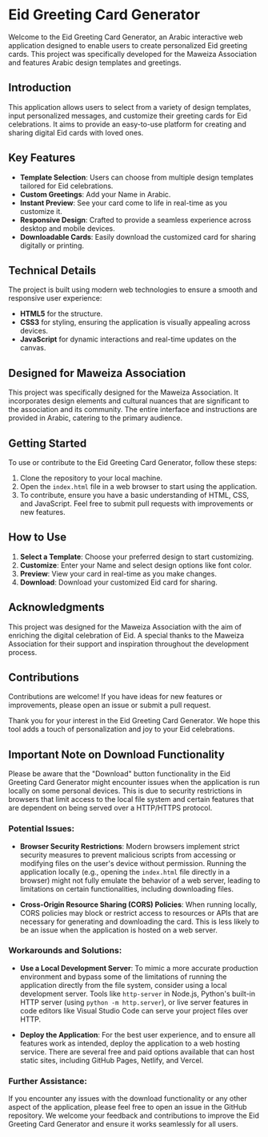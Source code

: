# Eid Greeting Card Generator

Welcome to the Eid Greeting Card Generator, an Arabic interactive web application designed to enable users to create personalized Eid greeting cards. This project was specifically developed for the Maweiza Association and features Arabic design templates and greetings.

## Introduction

This application allows users to select from a variety of design templates, input personalized messages, and customize their greeting cards for Eid celebrations. It aims to provide an easy-to-use platform for creating and sharing digital Eid cards with loved ones.

## Key Features

- **Template Selection**: Users can choose from multiple design templates tailored for Eid celebrations.
- **Custom Greetings**: Add your Name in Arabic.
- **Instant Preview**: See your card come to life in real-time as you customize it.
- **Responsive Design**: Crafted to provide a seamless experience across desktop and mobile devices.
- **Downloadable Cards**: Easily download the customized card for sharing digitally or printing.

## Technical Details

The project is built using modern web technologies to ensure a smooth and responsive user experience:
- **HTML5** for the structure.
- **CSS3** for styling, ensuring the application is visually appealing across devices.
- **JavaScript** for dynamic interactions and real-time updates on the canvas.

## Designed for Maweiza Association

This project was specifically designed for the Maweiza Association. It incorporates design elements and cultural nuances that are significant to the association and its community. The entire interface and instructions are provided in Arabic, catering to the primary audience.

## Getting Started

To use or contribute to the Eid Greeting Card Generator, follow these steps:

1. Clone the repository to your local machine.
2. Open the `index.html` file in a web browser to start using the application.
3. To contribute, ensure you have a basic understanding of HTML, CSS, and JavaScript. Feel free to submit pull requests with improvements or new features.

## How to Use

1. **Select a Template**: Choose your preferred design to start customizing.
2. **Customize**: Enter your Name and select design options like font color.
3. **Preview**: View your card in real-time as you make changes.
4. **Download**: Download your customized Eid card for sharing.

## Acknowledgments

This project was designed for the Maweiza Association with the aim of enriching the digital celebration of Eid. A special thanks to the Maweiza Association for their support and inspiration throughout the development process.

## Contributions

Contributions are welcome! If you have ideas for new features or improvements, please open an issue or submit a pull request.

Thank you for your interest in the Eid Greeting Card Generator. We hope this tool adds a touch of personalization and joy to your Eid celebrations.

## Important Note on Download Functionality

Please be aware that the "Download" button functionality in the Eid Greeting Card Generator might encounter issues when the application is run locally on some personal devices. This is due to security restrictions in browsers that limit access to the local file system and certain features that are dependent on being served over a HTTP/HTTPS protocol.

### Potential Issues:

- **Browser Security Restrictions**: Modern browsers implement strict security measures to prevent malicious scripts from accessing or modifying files on the user's device without permission. Running the application locally (e.g., opening the `index.html` file directly in a browser) might not fully emulate the behavior of a web server, leading to limitations on certain functionalities, including downloading files.

- **Cross-Origin Resource Sharing (CORS) Policies**: When running locally, CORS policies may block or restrict access to resources or APIs that are necessary for generating and downloading the card. This is less likely to be an issue when the application is hosted on a web server.

### Workarounds and Solutions:

- **Use a Local Development Server**: To mimic a more accurate production environment and bypass some of the limitations of running the application directly from the file system, consider using a local development server. Tools like `http-server` in Node.js, Python's built-in HTTP server (using `python -m http.server`), or live server features in code editors like Visual Studio Code can serve your project files over HTTP.

- **Deploy the Application**: For the best user experience, and to ensure all features work as intended, deploy the application to a web hosting service. There are several free and paid options available that can host static sites, including GitHub Pages, Netlify, and Vercel.

### Further Assistance:

If you encounter any issues with the download functionality or any other aspect of the application, please feel free to open an issue in the GitHub repository. We welcome your feedback and contributions to improve the Eid Greeting Card Generator and ensure it works seamlessly for all users.

